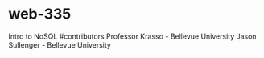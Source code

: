 # web-335
Intro to NoSQL
#contributors
Professor Krasso - Bellevue University
Jason Sullenger - Bellevue University